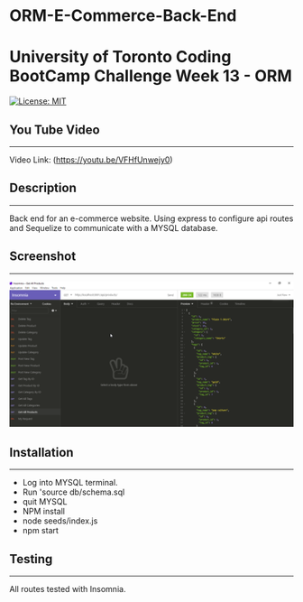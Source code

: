 # ORM-E-Commerce-Back-End
# University of Toronto Coding BootCamp Challenge Week 13 - ORM
[![License: MIT](https://img.shields.io/badge/License-MIT-yellow.svg)](https://opensource.org/licenses/MIT)

## You Tube Video
---
Video Link: (https://youtu.be/VFHfUnwejy0)

## Description
---
Back end for an e-commerce website. Using express to configure api routes and Sequelize to communicate with a MYSQL database.

## Screenshot
--- 
![Screenshot of Insomnia Test](screenshot.png)

## Installation
---  
* Log into MYSQL terminal. 
* Run 'source db/schema.sql
* quit MYSQL
* NPM install
* node seeds/index.js
* npm start


## Testing
---
All routes tested with Insomnia.
